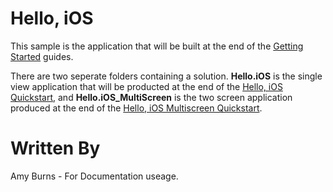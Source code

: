 Hello, iOS
==========

This sample is the application that will be built at the end of the [Getting Started](/guides/ios/getting_started/hello,_iOS/) guides.

There are two seperate folders containing a solution. **Hello.iOS** is the single view application that will be producted at the end of the [Hello, iOS Quickstart](/guides/ios/getting_started/hello,_iOS/hello,iOS_quickstart/), and **Hello.iOS_MultiScreen** is the two screen application produced at the end of the [Hello, iOS Multiscreen Quickstart](/guides/ios/getting_started/hello,_iOS_multiscreen/hello,_iOS_multiscreen_quickstart/).

Written By
==========
Amy Burns - For Documentation useage.

